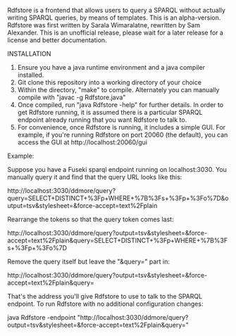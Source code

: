 Rdfstore is a frontend that allows users to query a SPARQL without actually writing SPARQL
queries, by means of templates.  This is an alpha-version.  Rdfstore was first written by
Sarala Wimaralatne, rewritten by Sam Alexander.  This is an unofficial release, please wait
for a later release for a license and better documentation.

INSTALLATION

1. Ensure you have a java runtime environment and a java compiler installed.
2. Git clone this repository into a working directory of your choice
3. Within the directory, "make" to compile.
   Alternately you can manually compile with "javac -g Rdfstore.java"
4. Once compiled, run "java Rdfstore -help" for further details.
   In order to get Rdfstore running, it is assumed there is a particular SPARQL
   endpoint already running that you want Rdfstore to talk to.
5. For convenience, once Rdfstore is running, it includes a simple GUI.
   For example, if you're running Rdfstore on port 20060 (the default), you can
   access the GUI at http://localhost:20060/gui

Example:

Suppose you have a Fuseki sparql endpoint running on localhost:3030.
You manually query it and find that the query URL looks like this:
     
http://localhost:3030/ddmore/query?query=SELECT+DISTINCT+%3Fp+WHERE+%7B%3Fs+%3Fp+%3Fo%7D&output=tsv&stylesheet=&force-accept=text%2Fplain

Rearrange the tokens so that the query token comes last:

http://localhost:3030/ddmore/query?output=tsv&stylesheet=&force-accept=text%2Fplain&query=SELECT+DISTINCT+%3Fp+WHERE+%7B%3Fs+%3Fp+%3Fo%7D

Remove the query itself but leave the "&query=" part in:

http://localhost:3030/ddmore/query?output=tsv&stylesheet=&force-accept=text%2Fplain&query=

That's the address you'll give Rdfstore to use to talk to the SPARQL endpoint.
To run Rdfstore with no additional configuration changes:

java Rdfstore -endpoint "http://localhost:3030/ddmore/query?output=tsv&stylesheet=&force-accept=text%2Fplain&query="
